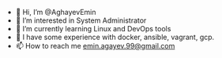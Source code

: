 - 👋 Hi, I’m @AghayevEmin
- 👀 I’m interested in System Administrator
- 🌱 I’m currently learning Linux and DevOps tools
- 💞️ I have some experience with docker, ansible, vagrant, gcp.
- 📫 How to reach me emin.agayev.99@gmail.com

<!---
AghayevEmin/AghayevEmin is a ✨ special ✨ repository because its `README.md` (this file) appears on your GitHub profile.
You can click the Preview link to take a look at your changes.
--->
